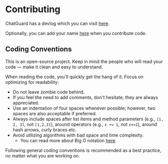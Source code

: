 # Contributing
ChatGuard has a devlog which you can visit [here](https://github.com/users/AleksandarHaralanov/projects/1).

Optionally, you can add your name [here](https://github.com/AleksandarHaralanov/ChatGuard/blob/5daf57b1412584b5b450a59c4ddead1585bcae2b/src/main/java/io/github/aleksandarharalanov/chatguard/command/ChatGuardCommand.java#L46) when you contribute code.

## Coding Conventions
This is an open-source project. Keep in mind the people who will read your code — make it clean and easy to understand.

When reading the code, you'll quickly get the hang of it. Focus on optimizing for readability:

- Do not leave zombie code behind.
- If you feel the need to add comments, don't hesitate; they are always appreciated.
- Use an indentation of four spaces whenever possible; however, two spaces are also acceptable if preferred.
- Always include spaces after list items and method parameters (e.g., `[1, 2, 3]`, not `[1,2,3]`), around operators (e.g., `x += 1`, not `x+=1`), around hash arrows, curly braces etc.
- Avoid utilizing algorithms with bad space and time complexity.
  - You can read more about Big O notation [here](https://en.wikipedia.org/wiki/Big_O_notation).

Following general coding conventions is recommended as a best practice, no matter what you are working on.
